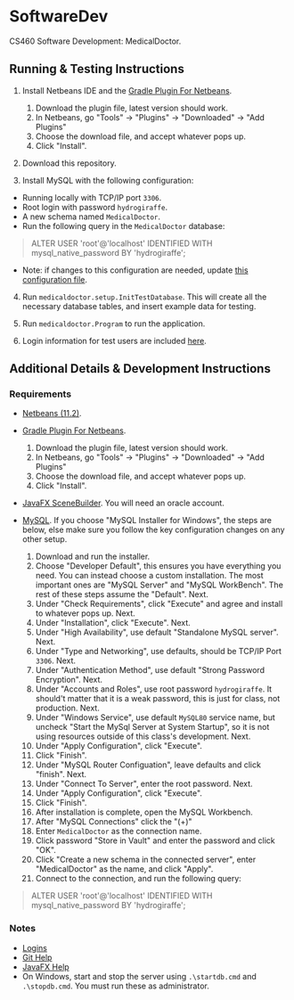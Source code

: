 # SoftwareDev
CS460 Software Development: MedicalDoctor.

## Running & Testing Instructions

1. Install Netbeans IDE and the [Gradle Plugin For Netbeans](http://plugins.netbeans.org/plugin/44510/gradle-support).
    1. Download the plugin file, latest version should work.
    2. In Netbeans, go "Tools" -> "Plugins" -> "Downloaded" -> "Add Plugins"
    3. Choose the download file, and accept whatever pops up.
    4. Click "Install".

2. Download this repository.

3. Install MySQL with the following configuration:
* Running locally with TCP/IP port `3306`.
* Root login with password `hydrogiraffe`.
* A new schema named `MedicalDoctor`.
* Run the following query in the `MedicalDoctor` database:

> ALTER USER 'root'@'localhost' IDENTIFIED WITH mysql_native_password BY 'hydrogiraffe';

* Note: if changes to this configuration are needed, update [this configuration file](/src/main/resources/hibernate.cfg.xml).

4. Run `medicaldoctor.setup.InitTestDatabase`. This will create all the necessary database tables, 
and insert example data for testing.

5. Run `medicaldoctor.Program` to run the application.

6. Login information for test users are included [here](logins.md).

## Additional Details & Development Instructions

### Requirements

* [Netbeans (11.2)](https://netbeans.apache.org/download/nb112/nb112.html).

* [Gradle Plugin For Netbeans](http://plugins.netbeans.org/plugin/44510/gradle-support).
    1. Download the plugin file, latest version should work.
    2. In Netbeans, go "Tools" -> "Plugins" -> "Downloaded" -> "Add Plugins"
    3. Choose the download file, and accept whatever pops up.
    4. Click "Install".

* [JavaFX SceneBuilder](https://www.oracle.com/java/technologies/javafxscenebuilder-1x-archive-downloads.html).
You will need an oracle account.

* [MySQL](https://dev.mysql.com/downloads/). If you choose "MySQL Installer for Windows", the steps are below, else
make sure you follow the key configuration changes on any other setup.
    1. Download and run the installer.
    2. Choose "Developer Default", this ensures you have everything you need. You can instead choose 
    a custom installation. The most important ones are "MySQL Server" and "MySQL WorkBench". The rest of these
    steps assume the "Default". Next.
    3. Under "Check Requirements", click "Execute" and agree and install to whatever pops up. Next.
    4. Under "Installation", click "Execute". Next.
    5. Under "High Availability", use default "Standalone MySQL server". Next.
    6. Under "Type and Networking", use defaults, should be TCP/IP Port `3306`. Next.
    7. Under "Authentication Method", use default "Strong Password Encryption". Next.
    8. Under "Accounts and Roles", use root password `hydrogiraffe`. It should't matter that it is a weak password, 
    this is just for class, not production. Next.
    9. Under "Windows Service", use default `MySQL80` service name, but uncheck "Start the MySql Server at System Startup", so
    it is not using resources outside of this class's development. Next.
    10. Under "Apply Configuration", click "Execute". 
    11. Click "Finish".
    12. Under "MySQL Router Configuation", leave defaults and click "finish". Next.
    13. Under "Connect To Server", enter the root password. Next.
    14. Under "Apply Configuration", click "Execute".
    15. Click "Finish".
    16. After installation is complete, open the MySQL Workbench.
    17. After "MySQL Connections" click the "(+)"
    18. Enter `MedicalDoctor` as the connection name.
    19. Click password "Store in Vault" and enter the password and click "OK".
    20. Click "Create a new schema in the connected server", enter "MedicalDoctor" as the name, and click "Apply".
    21. Connect to the connection, and run the following query: 
    
> ALTER USER 'root'@'localhost' IDENTIFIED WITH mysql_native_password BY 'hydrogiraffe';   

### Notes

* [Logins](logins.md)
* [Git Help](devnotes.md)
* [JavaFX Help](javafx.md)
* On Windows, start and stop the server using `.\startdb.cmd` and `.\stopdb.cmd`. You must run these as administrator.
